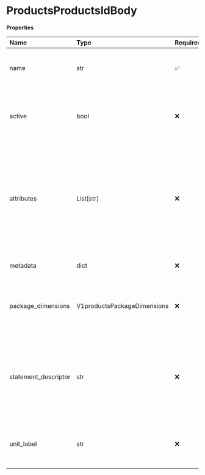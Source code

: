 # ProductsProductsIdBody

**Properties**

| Name                 | Type                        | Required | Description                                                                                                                                                                   |
| :------------------- | :-------------------------- | :------- | :---------------------------------------------------------------------------------------------------------------------------------------------------------------------------- |
| name                 | str                         | ✅       | The name of the product or service that is displayed to the customer.                                                                                                         |
| active               | bool                        | ❌       | Indicates whether the product is currently available for purchase. Default is true.                                                                                           |
| attributes           | List[str]                   | ❌       | Array of up to 5 alphanumeric strings defined by the merchant. Each string defines the key in a key-value pair in the 'attributes' object in the corresponding 'sku' objects. |
| metadata             | dict                        | ❌       | A JSON object defined by the client.                                                                                                                                          |
| package_dimensions   | V1productsPackageDimensions | ❌       | Describes the physical size and weight of the product. Relevant when type is goods.                                                                                           |
| statement_descriptor | str                         | ❌       | A text description that appears in the customer's invoice. Limited to 22 characters. Relevant when type is service.                                                           |
| unit_label           | str                         | ❌       | A label that represents units of this product, such as seats, on customersâ€™                                                                                                |
